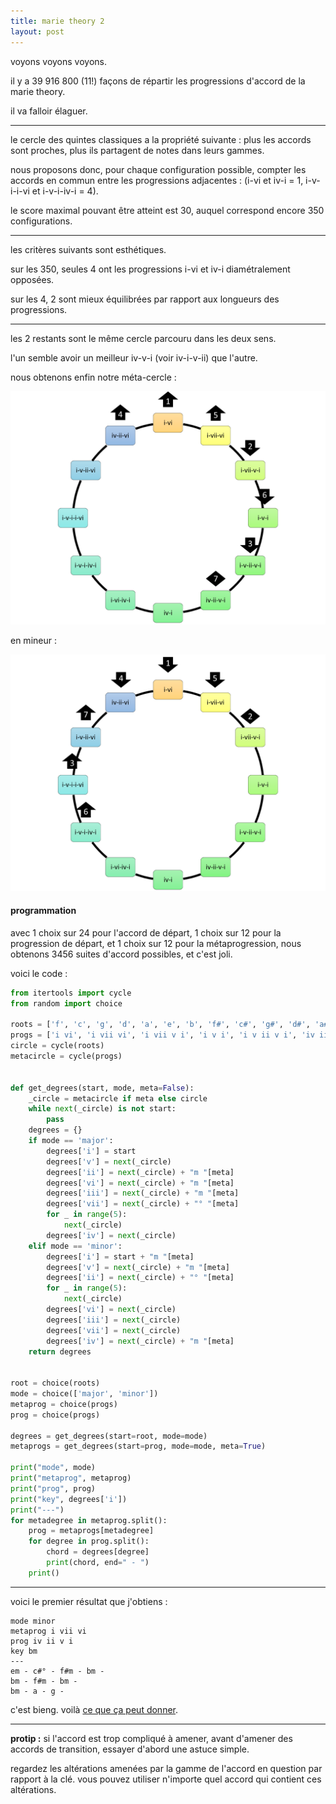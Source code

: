 ```yaml
---
title: marie theory 2
layout: post
---
```


voyons voyons voyons.

il y a 39 916 800 (11!) façons de répartir les progressions d'accord de la marie theory.

il va falloir élaguer.

---

le cercle des quintes classiques a la propriété suivante : plus les accords sont proches, plus ils partagent de notes dans leurs gammes.

nous proposons donc, pour chaque configuration possible, compter les accords en commun entre les progressions adjacentes : (i-vi et iv-i = 1, i-v-i-i-vi et i-v-i-iv-i = 4).

le score maximal pouvant être atteint est 30, auquel correspond encore 350 configurations.

---

les critères suivants sont esthétiques.

sur les 350, seules 4 ont les progressions i-vi et iv-i diamétralement opposées.

sur les 4, 2 sont mieux équilibrées par rapport aux longueurs des progressions.

---

les 2 restants sont le même cercle parcouru dans les deux sens.

l'un semble avoir un meilleur iv-v-i (voir iv-i-v-ii) que l'autre.

nous obtenons enfin notre méta-cercle :

![mm 8](/img/mm/mm_8.png)

en mineur :

![mm 9](/img/mm/mm_9.png)

#### programmation

avec 1 choix sur 24 pour l'accord de départ, 1 choix sur 12 pour la progression de départ, et 1 choix sur 12 pour la métaprogression, nous obtenons 3456 suites d'accord possibles, et c'est joli.

voici le code :

```python
from itertools import cycle
from random import choice

roots = ['f', 'c', 'g', 'd', 'a', 'e', 'b', 'f#', 'c#', 'g#', 'd#', 'a#']
progs = ['i vi', 'i vii vi', 'i vii v i', 'i v i', 'i v ii v i', 'iv ii v i', 'iv i', 'i vi iv i', 'i v i iv i', 'i v i i vi', 'i v ii vi', 'iv ii vi']
circle = cycle(roots)
metacircle = cycle(progs)


def get_degrees(start, mode, meta=False):
    _circle = metacircle if meta else circle
    while next(_circle) is not start:
        pass
    degrees = {}
    if mode == 'major':
        degrees['i'] = start
        degrees['v'] = next(_circle)
        degrees['ii'] = next(_circle) + "m "[meta]
        degrees['vi'] = next(_circle) + "m "[meta]
        degrees['iii'] = next(_circle) + "m "[meta]
        degrees['vii'] = next(_circle) + "° "[meta]
        for _ in range(5):
            next(_circle)
        degrees['iv'] = next(_circle)
    elif mode == 'minor':
        degrees['i'] = start + "m "[meta]
        degrees['v'] = next(_circle) + "m "[meta]
        degrees['ii'] = next(_circle) + "° "[meta]
        for _ in range(5):
            next(_circle)
        degrees['vi'] = next(_circle)
        degrees['iii'] = next(_circle)
        degrees['vii'] = next(_circle)
        degrees['iv'] = next(_circle) + "m "[meta]
    return degrees


root = choice(roots)
mode = choice(['major', 'minor'])
metaprog = choice(progs)
prog = choice(progs)

degrees = get_degrees(start=root, mode=mode)
metaprogs = get_degrees(start=prog, mode=mode, meta=True)

print("mode", mode)
print("metaprog", metaprog)
print("prog", prog)
print("key", degrees['i'])
print("---")
for metadegree in metaprog.split():
    prog = metaprogs[metadegree]
    for degree in prog.split():
        chord = degrees[degree]
        print(chord, end=" - ")
    print()

```

---

voici le premier résultat que j'obtiens :

```
mode minor
metaprog i vii vi
prog iv ii v i
key bm
---
em - c#° - f#m - bm - 
bm - f#m - bm - 
bm - a - g -
```

c'est bieng.
voilà [ce que ça peut donner](/wav/mt2.wav).

---

**protip :** si l'accord est trop compliqué à amener,
avant d'amener des accords de transition,
essayer d'abord une astuce simple.

regardez les altérations amenées par la gamme de l'accord en question par rapport à la clé.
vous pouvez utiliser n'importe quel accord qui contient ces altérations.
